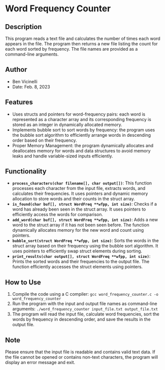 # Word Frequency Counter

## Description
This program reads a text file and calculates the number of times each word appears in the file. The program then returns a new file listing the count for each word sorted by frequency. The file names are provided as a command-line arguments.

## Author
- Ben Vicinelli
- Date: Feb. 8, 2023

## Features
- Uses structs and pointers for word-frequency pairs: each word is represented as a character array and its corresponding frequency is stored as an integer in dynamically allocated memory.
- Implements bubble sort to sort words by frequency: the program uses the bubble sort algorithm to efficiently arrange words in descending order based on their frequency.
- Proper Memory Management: the program dynamically allocates and deallocates memory for words and data structures to avoid memory leaks and handle variable-sized inputs efficiently.

## Functionality
- **`process_characters(char filename[], char output[])`**: This function processes each character from the input file, extracts words, and calculates their frequencies. It uses pointers and dynamic memory allocation to store words and their counts in the struct array.
- **`is_found(char buf[], struct WordFreq **wfpp, int size)`**: Checks if a word has already been seen in the struct array. It uses pointers to efficiently access the words for comparison.
- **`add_word(char buf[], struct WordFreq **wfpp, int size)`**: Adds a new word to the struct array if it has not been seen before. The function dynamically allocates memory for the new word and count using pointers.
- **`bubble_sort(struct WordFreq **wfpp, int size)`**: Sorts the words in the struct array based on their frequency using the bubble sort algorithm. It uses pointers to efficiently swap struct elements during sorting.
- **`print_results(char output[], struct WordFreq **wfpp, int size)`**: Prints the sorted words and their frequencies to the output file. The function efficiently accesses the struct elements using pointers.

## How to Use
1. Compile the code using a C compiler: `gcc word_frequency_counter.c -o word_frequency_counter`
2. Run the program with the input and output file names as command-line arguments: `./word_frequency_counter input_file.txt output_file.txt`
3. The program will read the input file, calculate word frequencies, sort the words by frequency in descending order, and save the results in the output file.

## Note
Please ensure that the input file is readable and contains valid text data. If the file cannot be opened or contains non-text characters, the program will display an error message and exit.
